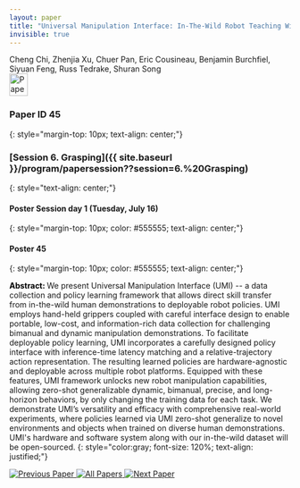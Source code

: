 ```yaml
---
layout: paper
title: "Universal Manipulation Interface: In-The-Wild Robot Teaching Without In-The-Wild Robots"
invisible: true
---
```

<div class="paper-authors">
<div class="paper-author-box">
    <div class="paper-author-name">Cheng Chi, Zhenjia Xu, Chuer Pan, Eric Cousineau, Benjamin Burchfiel, Siyuan Feng, Russ Tedrake, Shuran Song</div>
    <div class="paper-author-uni"></div>
</div>

</div><div class="paper-pdf">
                <div> <a href="https://enriquecoronadozu.github.io/rssproceedings2024/rss20/p045.pdf"><img src="{{ site.baseurl }}/images/paper_link.png" alt="Paper Website" width = "33"  height = "40"/></a> </div>
                </div>

### Paper ID 45
{: style="margin-top: 10px; text-align: center;"}

### [Session 6. Grasping]({{ site.baseurl }}/program/papersession??session=6.%20Grasping)
{: style="text-align: center;"}

#### Poster Session day 1 (Tuesday, July 16)
{: style="margin-top: 10px; color: #555555; text-align: center;"}

#### Poster 45
{: style="margin-top: 10px; color: #555555; text-align: center;"}

<b style="color: black;">Abstract: </b>We present Universal Manipulation Interface (UMI) -- a data collection and policy learning framework that allows direct skill transfer from in-the-wild human demonstrations to deployable robot policies. UMI employs hand-held grippers coupled with careful interface design to enable portable, low-cost, and information-rich data collection for challenging bimanual and dynamic manipulation demonstrations. To facilitate deployable policy learning, UMI incorporates a carefully designed policy interface with inference-time latency matching and a relative-trajectory action representation. The resulting learned policies are hardware-agnostic and deployable across multiple robot platforms. Equipped with these features, UMI framework unlocks new robot manipulation capabilities, allowing zero-shot generalizable dynamic, bimanual, precise, and long-horizon behaviors, by only changing the training data for each task. We demonstrate UMI’s versatility and efficacy with comprehensive real-world experiments, where policies learned via UMI zero-shot generalize to novel environments and objects when trained on diverse human demonstrations. UMI's hardware and software system along with our in-the-wild dataset will be open-sourced.
{: style="color:gray; font-size: 120%; text-align: justified;"}


<div class="paper-menu">
<a href="{{ site.baseurl }}/program/papers/044/"> <img src="{{ site.baseurl }}/images/previous_paper_icon.png" alt="Previous Paper" title="Previous Paper"/> </a>
<a href="{{ site.baseurl }}/program/papers"><img src="{{ site.baseurl }}/images/overview_icon.png" alt="All Papers" title="All Papers"/> </a>
<a href="{{ site.baseurl }}/program/papers/046/"> <img src="{{ site.baseurl }}/images/next_paper_icon.png" alt="Next Paper" title="Next Paper"/> </a>

</div>
